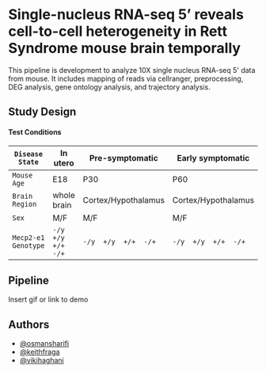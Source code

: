 
# Single-nucleus RNA-seq 5’ reveals cell-to-cell heterogeneity in Rett Syndrome mouse brain temporally

This pipeline is development to analyze 10X single nucleus RNA-seq 5' data from mouse. It includes mapping of reads via cellranger, preprocessing, DEG analysis, gene ontology analysis, and trajectory analysis.


## Study Design

#### Test Conditions


|`Disease State`     | In utero | Pre-symptomatic  | Early symptomatic| Late symptomatic |
|--------------------|----------|------------------|------------------|------------------|
| `Mouse Age`        | E18      | P30              | P60              |      P120/P150   |
| `Brain Region`     | whole brain  |Cortex/Hypothalamus |Cortex/Hypothalamus|Cortex/Hypothalamus|
| `Sex`              | M/F| M/F |    M/F   |         M/F          |
| `Mecp2-e1 Genotype`| `-/y  +/y  +/+  -/+`|`-/y  +/y  +/+  -/+`|`-/y  +/y  +/+  -/+`|`-/y  +/y  +/+  -/+`|     



  
## Pipeline

Insert gif or link to demo

  
## Authors

- [@osmansharifi](https://github.com/osmansharifi)
- [@keithfraga](https://github.com/xperthunter)
- [@vikihaghani](https://github.com/vhaghani26)

  
